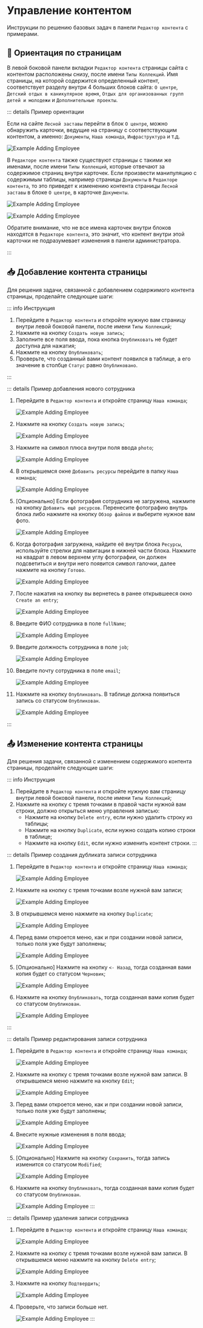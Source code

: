 # Управление контентом

Инструкции по решению базовых задач в панели `Редактор контента` с примерами.

## 🧭 Ориентация по страницам

В левой боковой панели вкладки `Редактор контента` страницы сайта с контентом расположены снизу, после имени `Типы Коллекций`. Имя страницы, на которой содержится определенный контент, соответствует разделу внутри 4 больших блоков сайта: `О центре`, `Детский отдых в каникулярное время`, `Отдых для организованных групп детей и молодежи` и `Дополнительные проекты`.

::: details Пример ориентации

Если на сайте `Лесной заставы` перейти в блок `О центре`, можно обнаружить карточки, ведущие на страницу с соответствующим контентом, а именно: `Документы`, `Наша команда`, `Инфраструктура` и т.д.

![Example Adding Employee](/admin/exampleAddingEmployee0.png)

В `Редакторе контента` также существуют страницы с такими же именами, после имени `Типы Коллекций`, которые отвечают за содержимое страниц внутри карточек. Если произвести манипуляцию с содержимым таблицы, например страницы `Документы` в `Редакторе контента`, то это приведет к изменению контента страницы `Лесной заставы` в блоке `О центре`, в карточке `Документы`.

![Example Adding Employee](/admin/mainContentManager.png)

![Example Adding Employee](/admin/exampleAddingEmployee1.png)

Обратите внимание, что не все имена карточек внутри блоков находятся в `Редакторе контента`, это значит, что контент внутри этой карточки не подразумевает изменения в панели администратора.

:::

## 📥 Добавление контента страницы

Для решения задачи, связанной с добавлением содержимого контента страницы, проделайте следующие шаги:

::: info Инструкция

1. Перейдите в `Редактор контента` и откройте нужную вам страницу внутри левой боковой панели, после имени `Типы Коллекций`;
2. Нажмите на кнопку `Создать новую запись`;
3. Заполните все поля ввода, пока кнопка `Опубликовать` не будет доступна для нажатия;
4. Нажмите на кнопку `Опубликовать`;
5. Проверьте, что созданный вами контент появился в таблице, а его значение в столбце `Статус` равно `Опубликовано`.

:::

::: details Пример добавления нового сотрудника
1. Перейдите в `Редактор контента` и откройте страницу `Наша команда`;

    ![Example Adding Employee](/admin/exampleAddingEmployee5.png)

2. Нажмите на кнопку `Создать новую запись`;

    ![Example Adding Employee](/admin/exampleAddingEmployee6.png)

3. Нажмите на символ плюса внутри поля ввода `photo`;

    ![Example Adding Employee](/admin/exampleAddingEmployee7.png)

4. В открывшемся окне `Добавить ресурсы` перейдите в папку `Наша команда`;

    ![Example Adding Employee](/admin/exampleAddingEmployee8.png)

5. [Опционально] Если фотография сотрудника не загружена, нажмите на кнопку `Добавить ещё ресурсов`. Перенесите фотографию внутрь блока либо нажмите на кнопку `Обзор файлов` и выберите нужное вам фото.

    ![Example Adding Employee](/admin/exampleAddingEmployee9.png)

6. Когда фотография загружена, найдите её внутри блока `Ресурсы`, используйте стрелки для навигации в нижней части блока. Нажмите на квадрат в левом верхнем углу фотографии, он должен подсветиться и внутри него появится символ галочки, далее нажмите на кнопку `Готово`.

    ![Example Adding Employee](/admin/exampleAddingEmployee10.png)

7. После нажатия на кнопку вы вернетесь в ранее открывшееся окно `Create an entry`;

    ![Example Adding Employee](/admin/exampleAddingEmployee11.png)

8. Введите ФИО сотрудника в поле `fullName`;

    ![Example Adding Employee](/admin/exampleAddingEmployee12.png)

9. Введите должность сотрудника в поле `job`;

    ![Example Adding Employee](/admin/exampleAddingEmployee13.png)

10. Введите почту сотрудника в поле `email`;

    ![Example Adding Employee](/admin/exampleAddingEmployee14.png)

11. Нажмите на кнопку `Опубликовать`. В таблице должна появиться запись со статусом `Опубликован`.

    ![Example Adding Employee](/admin/exampleAddingEmployee15.png)

:::

## 📤 Изменение контента страницы

Для решения задачи, связанной с изменением содержимого контента страницы, проделайте следующие шаги:

::: info Инструкция
1. Перейдите в `Редактор контента` и откройте нужную вам страницу внутри левой боковой панели, после имени `Типы Коллекций`;
2. Нажмите на кнопку с тремя точками в правой части нужной вам строки, должно открыться меню управления записью:
    - Нажмите на кнопку `Delete entry`, если нужно удалить строку из таблицы;
    - Нажмите на кнопку `Duplicate`, если нужно создать копию строки в таблице;
    - Нажмите на кнопку `Edit`, если нужно изменить контент строки.
:::


::: details Пример создания дубликата записи сотрудника

1. Перейдите в `Редактор контента` и откройте страницу `Наша команда`;

    ![Example Adding Employee](/admin/exampleAddingEmployee5.png)

2. Нажмите на кнопку с тремя точками возле нужной вам записи;

    ![Example Adding Employee](/admin/exampleAddingEmployee17.png)

3. В открывшемся меню нажмите на кнопку `Duplicate`;

    ![Example Adding Employee](/admin/exampleAddingEmployee18.png)

4. Перед вами откроется меню, как и при создании новой записи, только поля уже будут заполнены;

    ![Example Adding Employee](/admin/exampleAddingEmployee19.png)

5. [Опционально] Нажмите на кнопку `<- Назад`, тогда созданная вами копия будет со статусом `Черновик`;

    ![Example Adding Employee](/admin/exampleAddingEmployee20.png)

6. Нажмите на кнопку `Опубликовать`, тогда созданная вами копия будет со статусом `Опубликован`.

    ![Example Adding Employee](/admin/exampleAddingEmployee21.png)

:::

::: details Пример редактирования записи сотрудника

1. Перейдите в `Редактор контента` и откройте страницу `Наша команда`;

    ![Example Adding Employee](/admin/exampleAddingEmployee5.png)

2. Нажмите на кнопку с тремя точками возле нужной вам записи. В открывшемся меню нажмите на кнопку `Edit`;

    ![Example Adding Employee](/admin/exampleAddingEmployee22.png)

3. Перед вами откроется меню, как и при создании новой записи, только поля уже будут заполнены;

    ![Example Adding Employee](/admin/exampleAddingEmployee19.png)

4. Внесите нужные изменения в поля ввода;

    ![Example Adding Employee](/admin/exampleAddingEmployee24.png)

5. [Опционально] Нажмите на кнопку `Сохранить`, тогда запись изменится со статусом `Modified`;

    ![Example Adding Employee](/admin/exampleAddingEmployee25.png)

6. Нажмите на кнопку `Опубликовать`, тогда созданная вами копия будет со статусом `Опубликован`.

    ![Example Adding Employee](/admin/exampleAddingEmployee26.png)
:::

::: details Пример удаления записи сотрудника

1. Перейдите в `Редактор контента` и откройте страницу `Наша команда`;

    ![Example Adding Employee](/admin/exampleAddingEmployee5.png)

2. Нажмите на кнопку с тремя точками возле нужной вам записи. В открывшемся меню нажмите на кнопку `Delete entry`;

    ![Example Adding Employee](/admin/exampleAddingEmployee27.png)

3. Нажмите на кнопку `Подтвердить`;

    ![Example Adding Employee](/admin/exampleAddingEmployee28.png)

4. Проверьте, что записи больше нет.

     ![Example Adding Employee](/admin/exampleAddingEmployee5.png)
:::